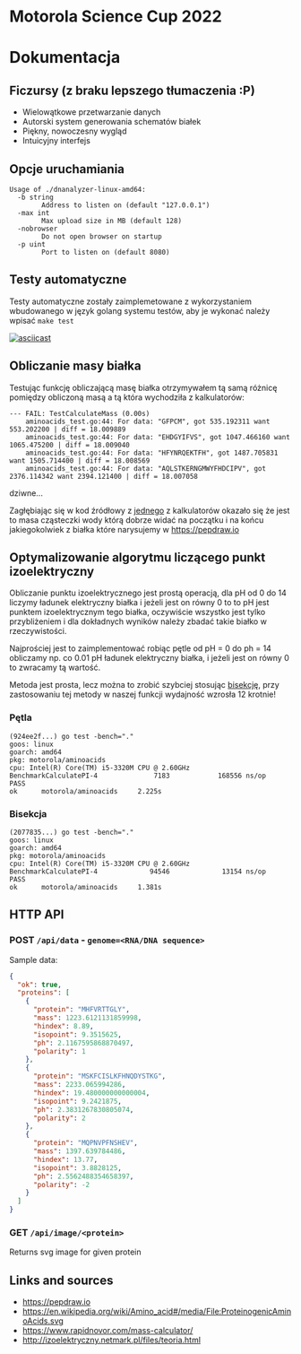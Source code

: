 # Motorola Science Cup 2022

# Dokumentacja

## Ficzursy (z braku lepszego tłumaczenia :P)

* Wielowątkowe przetwarzanie danych
* Autorski system generowania schematów białek
* Piękny, nowoczesny wygląd
* Intuicyjny interfejs

## Opcje uruchamiania

```
Usage of ./dnanalyzer-linux-amd64:
  -b string
        Address to listen on (default "127.0.0.1")
  -max int
        Max upload size in MB (default 128)
  -nobrowser
        Do not open browser on startup
  -p uint
        Port to listen on (default 8080)
```

## Testy automatyczne

Testy automatyczne zostały zaimplemetowane z wykorzystaniem wbudowanego w język
golang systemu testów, aby je wykonać należy wpisać `make test`

[![asciicast](https://asciinema.org/a/kbq9AL2wSBTgChFz3kYbpJw1O.svg)](https://asciinema.org/a/kbq9AL2wSBTgChFz3kYbpJw1O)

## Obliczanie masy białka

Testując funkcję obliczającą masę białka otrzymywałem tą samą różnicę pomiędzy obliczoną masą a tą która wychodziła z kalkulatorów:
```
--- FAIL: TestCalculateMass (0.00s)
    aminoacids_test.go:44: For data: "GFPCM", got 535.192311 want 553.202200 | diff = 18.009889
    aminoacids_test.go:44: For data: "EHDGYIFVS", got 1047.466160 want 1065.475200 | diff = 18.009040
    aminoacids_test.go:44: For data: "HFYNRQEKTFH", got 1487.705831 want 1505.714400 | diff = 18.008569
    aminoacids_test.go:44: For data: "AQLSTKERNGMWYFHDCIPV", got 2376.114342 want 2394.121400 | diff = 18.007058
```
dziwne...

Zagłębiając się w kod źródłowy z [jednego](https://www.rapidnovor.com/mass-calculator/) z kalkulatorów okazało się że jest to masa cząsteczki wody którą dobrze widać na początku i na końcu jakiegokolwiek z białka które narysujemy w <https://pepdraw.io>

## Optymalizowanie algorytmu liczącego punkt izoelektryczny

Obliczanie punktu izoelektrycznego jest prostą operacją, dla pH od 0 do 14 liczymy ładunek elektryczny białka i jeżeli jest on równy 0 to to pH jest punktem izoelektrycznym tego białka, oczywiście wszystko jest tylko przybliżeniem i dla dokładnych wyników należy zbadać takie białko w rzeczywistości.

Najprościej jest to zaimplementować robiąc pętle od pH = 0 do ph = 14 obliczamy np. co 0.01 pH ładunek elektryczny białka, i jeżeli jest on równy 0 to zwracamy tą wartość.

Metoda jest prosta, lecz można to zrobić szybciej stosując [bisekcję](https://pl.wikipedia.org/wiki/Metoda_r%C3%B3wnego_podzia%C5%82u), przy zastosowaniu tej metody w naszej funkcji wydajność wzrosła 12 krotnie!

### Pętla
```
(924ee2f...) go test -bench="."
goos: linux
goarch: amd64
pkg: motorola/aminoacids
cpu: Intel(R) Core(TM) i5-3320M CPU @ 2.60GHz
BenchmarkCalculatePI-4              7183            168556 ns/op
PASS
ok      motorola/aminoacids     2.225s
```

### Bisekcja
```
(2077835...) go test -bench="."
goos: linux
goarch: amd64
pkg: motorola/aminoacids
cpu: Intel(R) Core(TM) i5-3320M CPU @ 2.60GHz
BenchmarkCalculatePI-4             94546             13154 ns/op
PASS
ok      motorola/aminoacids     1.381s
```

## HTTP API

### POST `/api/data` - `genome=<RNA/DNA sequence>`

Sample data:
```json
{
  "ok": true,
  "proteins": [
    {
      "protein": "MHFVRTTGLY",
      "mass": 1223.6121131859998,
      "hindex": 8.89,
      "isopoint": 9.3515625,
      "ph": 2.1167595868870497,
      "polarity": 1
    },
    {
      "protein": "MSKFCISLKFHNQDYSTKG",
      "mass": 2233.065994286,
      "hindex": 19.480000000000004,
      "isopoint": 9.2421875,
      "ph": 2.3831267830805074,
      "polarity": 2
    },
    {
      "protein": "MQPNVPFNSHEV",
      "mass": 1397.639784486,
      "hindex": 13.77,
      "isopoint": 3.8828125,
      "ph": 2.5562488354658397,
      "polarity": -2
    }
  ]
}
```

### GET `/api/image/<protein>`

Returns svg image for given protein

## Links and sources

- <https://pepdraw.io>
- <https://en.wikipedia.org/wiki/Amino_acid#/media/File:ProteinogenicAminoAcids.svg>
- <https://www.rapidnovor.com/mass-calculator/>
- <http://izoelektryczny.netmark.pl/files/teoria.html>
